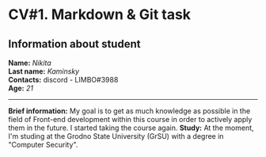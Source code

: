 # CV#1. Markdown & Git task
## Information about student
__Name:__ _Nikita_   
__Last name:__ _Kaminsky_  
__Contacts:__ discord - LIMBO#3988   
__Age:__ _21_ 
***
__Brief information:__ My goal is to get as much knowledge as possible in the field of Front-end development within this course in order to actively apply them in the future. I started taking the course again.
__Study:__ At the moment, I'm studing at the Grodno State University (GrSU) with a degree in "Computer Security".
